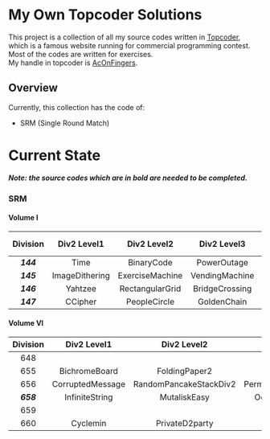 # My Own Topcoder Solutions
This project is a collection of all my source codes written in [Topcoder](http://www.topcoder.com), which is a
famous
website running for commercial programming contest. Most of the codes are written for exercises.  
My handle in topcoder is [AcOnFingers](http://community.topcoder.com/tc?module=Mem$berProfile&cr=23086905).

## Overview

Currently, this collection has the code of:
* SRM (Single Round Match)

# Current State

**_Note: the source codes which are in bold are needed to be completed._**

### SRM

#### Volume I

| Division | Div2 Level1  | Div2 Level2 | Div2 Level3 | Div1 Level1 | Div1 Level2 | Div1 Level3 |
:---:|:---:|:---:|:---:|:---:|:---:|:---:|
**_144_** | Time | BinaryCode | PowerOutage | | Lottery | PenLift | 
**_145_** | ImageDithering  | ExerciseMachine | VendingMachine | Bonuses | | HillHike | 
**_146_** | Yahtzee | RectangularGrid | BridgeCrossing | | Masterbrain | Roundabout |
**_147_** | CCipher | PeopleCircle | GoldenChain | | Dragons | Flags | 

#### Volume VI

| Division | Div2 Level1  | Div2 Level2 | Div2 Level3 | Div1 Level1 | Div1 Level2 | Div1 Level3 |
:---:|:---:|:---:|:---:|:---:|:---:|:---:|
648 | | | | AB | | | 
655 | BichromeBoard | FoldingPaper2 | NineEasy | BichromePainting | Nine | **_BiChromeSky_** |
656 | CorruptedMessage | RandomPancakeStackDiv2 | PermutationCountsDiv2 | RandomPancakeStack | **_PermutationCounts_** | **_ForkliftTruckOperator_** |
**_658_** | InfiniteString | MutaliskEasy | OddEvenTreeHard | OddEvenTree | Mutalisk | DancingForever |
659 | | | | ApplesAndOrangesEasy | | |
660 | Cyclemin | PrivateD2party | Powerit | Coversta | Privateparty | **_Morphling_** |


